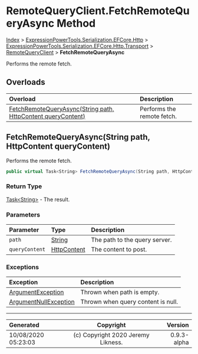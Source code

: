 ﻿# RemoteQueryClient.FetchRemoteQueryAsync Method

[Index](../index.md) > [ExpressionPowerTools.Serialization.EFCore.Http](ExpressionPowerTools.Serialization.EFCore.Http.a.md) > [ExpressionPowerTools.Serialization.EFCore.Http.Transport](ExpressionPowerTools.Serialization.EFCore.Http.Transport.n.md) > [RemoteQueryClient](ExpressionPowerTools.Serialization.EFCore.Http.Transport.RemoteQueryClient.cs.md) > **FetchRemoteQueryAsync**

Performs the remote fetch.

## Overloads

| Overload | Description |
| :-- | :-- |
| [FetchRemoteQueryAsync(String path, HttpContent queryContent)](#fetchremotequeryasyncstring-path-httpcontent-querycontent) | Performs the remote fetch. |
## FetchRemoteQueryAsync(String path, HttpContent queryContent)

Performs the remote fetch.

```csharp
public virtual Task<String> FetchRemoteQueryAsync(String path, HttpContent queryContent)
```

### Return Type

 [Task&lt;String>](https://docs.microsoft.com/dotnet/api/system.threading.tasks.task-1)  - The result.

### Parameters

| Parameter | Type | Description |
| :-- | :-- | :-- |
| `path` | [String](https://docs.microsoft.com/dotnet/api/system.string) | The path to the query server. |
| `queryContent` | [HttpContent](https://docs.microsoft.com/dotnet/api/system.net.http.httpcontent) | The content to post. |

### Exceptions

| Exception | Description |
| :-- | :-- |
| [ArgumentException](https://docs.microsoft.com/dotnet/api/system.argumentexception) | Thrown when path is empty. |
| [ArgumentNullException](https://docs.microsoft.com/dotnet/api/system.argumentnullexception) | Thrown when query content is null. |


---

| Generated | Copyright | Version |
| :-- | :-: | --: |
| 10/08/2020 05:23:03 | (c) Copyright 2020 Jeremy Likness. | 0.9.3-alpha |
